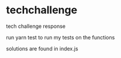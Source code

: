# techchallenge
tech challenge response

run yarn test to run my tests on the functions

solutions are found in index.js

